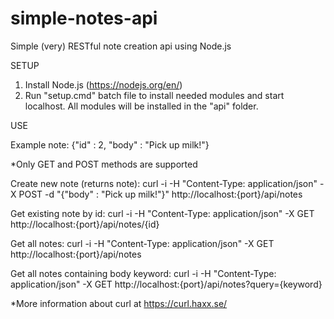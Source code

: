 # simple-notes-api

Simple (very) RESTful note creation api using Node.js

SETUP

1. Install Node.js (https://nodejs.org/en/)
2. Run "setup.cmd" batch file to install needed modules and start localhost. All modules will be installed in the "api" folder.

USE

Example note: {"id" : 2, "body" : "Pick up milk!"}

*Only GET and POST methods are supported


Create new note (returns note): curl -i -H "Content-Type: application/json" -X POST -d "{\"body\" : \"Pick up milk!\"}" http://localhost:{port}/api/notes

Get existing note by id: curl -i -H "Content-Type: application/json" -X GET http://localhost:{port}/api/notes/{id}

Get all notes: curl -i -H "Content-Type: application/json" -X GET http://localhost:{port}/api/notes

Get all notes containing body keyword: curl -i -H "Content-Type: application/json" -X GET http://localhost:{port}/api/notes?query={keyword}


*More information about curl at https://curl.haxx.se/

